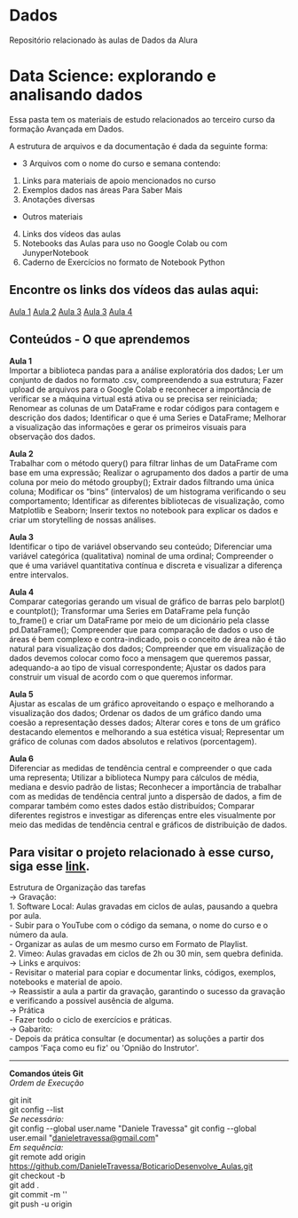# Dados
Repositório relacionado às aulas de Dados da Alura

# Data Science: explorando e analisando dados

Essa pasta tem os materiais de estudo relacionados ao terceiro curso da formação Avançada em Dados.

A estrutura de arquivos e da documentação é dada da seguinte forma:  
- 3 Arquivos com o nome do curso e semana contendo:  
1. Links para materiais de apoio mencionados no curso  
2. Exemplos dados nas áreas Para Saber Mais  
3. Anotações diversas
- Outros materiais  
4. Links dos vídeos das aulas  
5. Notebooks das Aulas para uso no Google Colab ou com JunyperNotebook  
6. Caderno de Exercícios no formato de Notebook Python

## Encontre os links dos vídeos das aulas aqui:
[Aula 1]()
[Aula 2]()
[Aula 3]()
[Aula 3]()
[Aula 4]()

## Conteúdos - O que aprendemos  
**Aula 1**  
Importar a biblioteca pandas para a análise exploratória dos dados;
Ler um conjunto de dados no formato .csv, compreendendo a sua estrutura;
Fazer upload de arquivos para o Google Colab e reconhecer a importância de verificar se a máquina virtual está ativa ou se precisa ser reiniciada;
Renomear as colunas de um DataFrame e rodar códigos para contagem e descrição dos dados;
Identificar o que é uma Series e DataFrame;
Melhorar a visualização das informações e gerar os primeiros visuais para observação dos dados.  

**Aula 2**  
Trabalhar com o método query() para filtrar linhas de um DataFrame com base em uma expressão;
Realizar o agrupamento dos dados a partir de uma coluna por meio do método groupby();
Extrair dados filtrando uma única coluna;
Modificar os “bins” (intervalos) de um histograma verificando o seu comportamento;
Identificar as diferentes bibliotecas de visualização, como Matplotlib e Seaborn;
Inserir textos no notebook para explicar os dados e criar um storytelling de nossas análises.    

**Aula 3**  
Identificar o tipo de variável observando seu conteúdo;
Diferenciar uma variável categórica (qualitativa) nominal de uma ordinal;
Compreender o que é uma variável quantitativa contínua e discreta e visualizar a diferença entre intervalos.  
   
**Aula 4**  
Comparar categorias gerando um visual de gráfico de barras pelo barplot() e countplot();
Transformar uma Series em DataFrame pela função to_frame() e criar um DataFrame por meio de um dicionário pela classe pd.DataFrame();
Compreender que para comparação de dados o uso de áreas é bem complexo e contra-indicado, pois o conceito de área não é tão natural para visualização dos dados;
Compreender que em visualização de dados devemos colocar como foco a mensagem que queremos passar, adequando-a ao tipo de visual correspondente;
Ajustar os dados para construir um visual de acordo com o que queremos informar.  

**Aula 5**  
Ajustar as escalas de um gráfico aproveitando o espaço e melhorando a visualização dos dados;
Ordenar os dados de um gráfico dando uma coesão a representação desses dados;
Alterar cores e tons de um gráfico destacando elementos e melhorando a sua estética visual;
Representar um gráfico de colunas com dados absolutos e relativos (porcentagem).  

**Aula 6**  
Diferenciar as medidas de tendência central e compreender o que cada uma representa;
Utilizar a biblioteca Numpy para cálculos de média, mediana e desvio padrão de listas;
Reconhecer a importância de trabalhar com as medidas de tendência central junto a dispersão de dados, a fim de comparar também como estes dados estão distribuídos;
Comparar diferentes registros e investigar as diferenças entre eles visualmente por meio das medidas de tendência central e gráficos de distribuição de dados.

Para visitar o projeto relacionado à esse curso, siga esse [link]().  
-------------------------------------------------------------------------------------------
Estrutura de Organização das tarefas  
-> Gravação:  
    1. Software Local: Aulas gravadas em ciclos de aulas, pausando a quebra por aula.  
    - Subir para o YouTube com o código da semana, o nome do curso e o número da aula.  
    - Organizar as aulas de um mesmo curso em Formato de Playlist.  
    2. Vimeo: Aulas gravadas em ciclos de 2h ou 30 min, sem quebra definida.  
-> Links e arquivos:  
    - Revisitar o material para copiar e documentar links, códigos, exemplos, notebooks e material de apoio.  
-> Reassistir a aula a partir da gravação, garantindo o sucesso da gravação e verificando a possível ausência de alguma.  
-> Prática  
    - Fazer todo o ciclo de exercícios e práticas.  
-> Gabarito:  
    - Depois da prática consultar (e documentar) as soluções a partir dos campos 'Faça como eu fiz' ou 'Opnião do Instrutor'.  

----------------------------------------------------------
**Comandos úteis Git**  
*Ordem de Execução*  

git init  
git config --list  
*Se necessário:*  
git config --global user.name "Daniele Travessa" 
git config --global user.email "danieletravessa@gmail.com"   
*Em sequência:*  
git remote add origin https://github.com/DanieleTravessa/BoticarioDesenvolve_Aulas.git  
git checkout -b <branch nova>  
git add .  
git commit -m ''  
git push -u origin <branch nova>  


